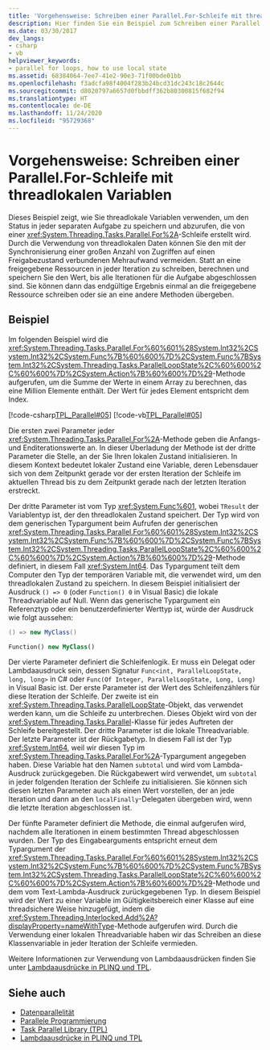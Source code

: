 ```yaml
---
title: 'Vorgehensweise: Schreiben einer Parallel.For-Schleife mit threadlokalen Variablen'
description: Hier finden Sie ein Beispiel zum Schreiben einer Parallel.For-Schleife in .NET, die lokale Threadvariablen verwendet, die den Zustand bei jeder separaten Aufgabe in der Schleife speichern und abrufen.
ms.date: 03/30/2017
dev_langs:
- csharp
- vb
helpviewer_keywords:
- parallel for loops, how to use local state
ms.assetid: 68384064-7ee7-41e2-90e3-71f00bde01bb
ms.openlocfilehash: f3adcfa98f4004f283b24bcd31dc243c18c2644c
ms.sourcegitcommit: d8020797a6657d0fbbdff362b80300815f682f94
ms.translationtype: HT
ms.contentlocale: de-DE
ms.lasthandoff: 11/24/2020
ms.locfileid: "95729368"
---
```

# <a name="how-to-write-a-parallelfor-loop-with-thread-local-variables"></a>Vorgehensweise: Schreiben einer Parallel.For-Schleife mit threadlokalen Variablen

Dieses Beispiel zeigt, wie Sie threadlokale Variablen verwenden, um den Status in jeder separaten Aufgabe zu speichern und abzurufen, die von einer <xref:System.Threading.Tasks.Parallel.For%2A>-Schleife erstellt wird. Durch die Verwendung von threadlokalen Daten können Sie den mit der Synchronisierung einer großen Anzahl von Zugriffen auf einen Freigabezustand verbundenen Mehraufwand vermeiden. Statt an eine freigegebene Ressourcen in jeder Iteration zu schreiben, berechnen und speichern Sie den Wert, bis alle Iterationen für die Aufgabe abgeschlossen sind. Sie können dann das endgültige Ergebnis einmal an die freigegebene Ressource schreiben oder sie an eine andere Methoden übergeben.  
  
## <a name="example"></a>Beispiel  

 Im folgenden Beispiel wird die <xref:System.Threading.Tasks.Parallel.For%60%601%28System.Int32%2CSystem.Int32%2CSystem.Func%7B%60%600%7D%2CSystem.Func%7BSystem.Int32%2CSystem.Threading.Tasks.ParallelLoopState%2C%60%600%2C%60%600%7D%2CSystem.Action%7B%60%600%7D%29>-Methode aufgerufen, um die Summe der Werte in einem Array zu berechnen, das eine Million Elemente enthält. Der Wert für jedes Element entspricht dem Index.  
  
 [!code-csharp[TPL_Parallel#05](../../../samples/snippets/csharp/VS_Snippets_Misc/tpl_parallel/cs/forandforeach_simple.cs#05)]
 [!code-vb[TPL_Parallel#05](../../../samples/snippets/visualbasic/VS_Snippets_Misc/tpl_parallel/vb/forwiththreadlocal.vb#05)]  
  
 Die ersten zwei Parameter jeder <xref:System.Threading.Tasks.Parallel.For%2A>-Methode geben die Anfangs- und Enditerationswerte an. In dieser Überladung der Methode ist der dritte Parameter die Stelle, an der Sie Ihren lokalen Zustand initialisieren. In diesem Kontext bedeutet lokaler Zustand eine Variable, deren Lebensdauer sich von dem Zeitpunkt gerade vor der ersten Iteration der Schleife im aktuellen Thread bis zu dem Zeitpunkt gerade nach der letzten Iteration erstreckt.  
  
 Der dritte Parameter ist vom Typ <xref:System.Func%601>, wobei `TResult` der Variablentyp ist, der den threadlokalen Zustand speichert. Der Typ wird von dem generischen Typargument beim Aufrufen der generischen <xref:System.Threading.Tasks.Parallel.For%60%601%28System.Int32%2CSystem.Int32%2CSystem.Func%7B%60%600%7D%2CSystem.Func%7BSystem.Int32%2CSystem.Threading.Tasks.ParallelLoopState%2C%60%600%2C%60%600%7D%2CSystem.Action%7B%60%600%7D%29>-Methode definiert, in diesem Fall <xref:System.Int64>. Das Typargument teilt dem Computer den Typ der temporären Variable mit, die verwendet wird, um den threadlokalen Zustand zu speichern. In diesem Beispiel initialisiert der Ausdruck `() => 0` (oder `Function() 0` in Visual Basic) die lokale Threadvariable auf Null. Wenn das generische Typargument ein Referenztyp oder ein benutzerdefinierter Werttyp ist, würde der Ausdruck wie folgt aussehen:  
  
```csharp  
() => new MyClass()  
```  
  
```vb  
Function() new MyClass()  
```  
  
 Der vierte Parameter definiert die Schleifenlogik. Er muss ein Delegat oder Lambdaausdruck sein, dessen Signatur `Func<int, ParallelLoopState, long, long>` in C# oder `Func(Of Integer, ParallelLoopState, Long, Long)` in Visual Basic ist. Der erste Parameter ist der Wert des Schleifenzählers für diese Iteration der Schleife. Der zweite ist ein <xref:System.Threading.Tasks.ParallelLoopState>-Objekt, das verwendet werden kann, um die Schleife zu unterbrechen. Dieses Objekt wird von der <xref:System.Threading.Tasks.Parallel>-Klasse für jedes Auftreten der Schleife bereitgestellt. Der dritte Parameter ist die lokale Threadvariable. Der letzte Parameter ist der Rückgabetyp. In diesem Fall ist der Typ <xref:System.Int64>, weil wir diesen Typ im <xref:System.Threading.Tasks.Parallel.For%2A>-Typargument angegeben haben. Diese Variable hat den Namen `subtotal` und wird vom Lambda-Ausdruck zurückgegeben. Die Rückgabewert wird verwendet, um `subtotal` in jeder folgenden Iteration der Schleife zu initialisieren. Sie können sich diesen letzten Parameter auch als einen Wert vorstellen, der an jede Iteration und dann an den `localFinally`-Delegaten übergeben wird, wenn die letzte Iteration abgeschlossen ist.  
  
 Der fünfte Parameter definiert die Methode, die einmal aufgerufen wird, nachdem alle Iterationen in einem bestimmten Thread abgeschlossen wurden. Der Typ des Eingabearguments entspricht erneut dem Typargument der <xref:System.Threading.Tasks.Parallel.For%60%601%28System.Int32%2CSystem.Int32%2CSystem.Func%7B%60%600%7D%2CSystem.Func%7BSystem.Int32%2CSystem.Threading.Tasks.ParallelLoopState%2C%60%600%2C%60%600%7D%2CSystem.Action%7B%60%600%7D%29>-Methode und dem vom Text-Lambda-Ausdruck zurückgegebenen Typ. In diesem Beispiel wird der Wert zu einer Variable im Gültigkeitsbereich einer Klasse auf eine threadsichere Weise hinzugefügt, indem die <xref:System.Threading.Interlocked.Add%2A?displayProperty=nameWithType>-Methode aufgerufen wird. Durch die Verwendung einer lokalen Threadvariable haben wir das Schreiben an diese Klassenvariable in jeder Iteration der Schleife vermieden.  
  
 Weitere Informationen zur Verwendung von Lambdaausdrücken finden Sie unter [Lambdaausdrücke in PLINQ und TPL](lambda-expressions-in-plinq-and-tpl.md).  
  
## <a name="see-also"></a>Siehe auch

- [Datenparallelität](data-parallelism-task-parallel-library.md)
- [Parallele Programmierung](index.md)
- [Task Parallel Library (TPL)](task-parallel-library-tpl.md)
- [Lambdaausdrücke in PLINQ und TPL](lambda-expressions-in-plinq-and-tpl.md)
